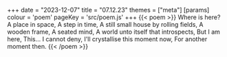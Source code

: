 +++
date = "2023-12-07"
title = "07.12.23"
themes = ["meta"]
[params]
  colour = 'poem'
  pageKey = 'src/poem.js'
+++
{{< poem >}}
Where is here?
A place in space,
A step in time,
A still small house by rolling fields,
A wooden frame,
A seated mind,
A world unto itself that introspects,
But I am here,
This... I cannot deny,
I'll crystallise this moment now,
For another moment then.
{{< /poem >}}